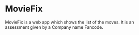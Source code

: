# MovieFix
MovieFix is a web app which shows the list of the moves. It is an assessment given by a Company name Fancode.
